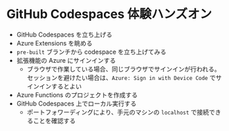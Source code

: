 # GitHub Codespaces 体験ハンズオン

- GitHub Codespaces を立ち上げる
- Azure Extensions を眺める
- `pre-built` ブランチから codespace を立ち上げてみる
- 拡張機能の Azure にサインインする
  - ブラウザで作業している場合、同じブラウザでサインインが行われる。セッションを避けたい場合は、`Azure: Sign in with Device Code` でサインインするとよい
- Azure Functions のプロジェクトを作成する
- GitHub Codespaces 上でローカル実行する
  - ポートフォワーディングにより、手元のマシンの `localhost` で接続できることを確認する
